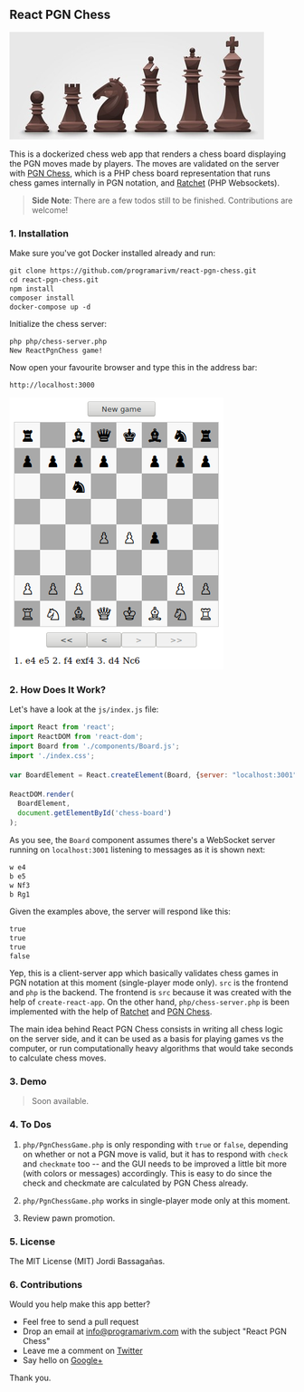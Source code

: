 ## React PGN Chess

![React PGN Chess](/resources/black-chess-pieces.jpg?raw=true)

This is a dockerized chess web app that renders a chess board displaying the PGN moves made by players. The moves are validated on the server with [PGN Chess](https://github.com/programarivm/pgn-chess), which is a PHP chess board representation that runs chess games internally in PGN notation, and [Ratchet](http://socketo.me/) (PHP Websockets).

> **Side Note**: There are a few todos still to be finished. Contributions are welcome!

### 1. Installation

Make sure you've got Docker installed already and run:

    git clone https://github.com/programarivm/react-pgn-chess.git
    cd react-pgn-chess.git
    npm install
    composer install
    docker-compose up -d

Initialize the chess server:

    php php/chess-server.php
    New ReactPgnChess game!

Now open your favourite browser and type this in the address bar:

    http://localhost:3000

![React PGN Chess](/resources/figure-01.png?raw=true)

### 2. How Does It Work?

Let's have a look at the `js/index.js` file:

```JavaScript
import React from 'react';
import ReactDOM from 'react-dom';
import Board from './components/Board.js';
import './index.css';

var BoardElement = React.createElement(Board, {server: "localhost:3001"});

ReactDOM.render(
  BoardElement,
  document.getElementById('chess-board')
);
```

As you see, the `Board` component assumes there's a WebSocket server running on `localhost:3001` listening to messages as it is shown next:

    w e4
    b e5
    w Nf3
    b Rg1

Given the examples above, the server will respond like this:

    true
    true
    true
    false

Yep, this is a client-server app which basically validates chess games in PGN notation at this moment (single-player mode only). `src` is the frontend and `php` is the backend. The frontend is `src` because it was created with the help of `create-react-app`. On the other hand, `php/chess-server.php` is been implemented with the help of [Ratchet](http://socketo.me/) and [PGN Chess](https://github.com/programarivm/pgn-chess).

The main idea behind React PGN Chess consists in writing all chess logic on the server side, and it can be used as a basis for playing games vs the computer, or run computationally heavy algorithms that would take seconds to calculate chess moves.

### 3. Demo

> Soon available.

### 4. To Dos

1. `php/PgnChessGame.php` is only responding with `true` or `false`, depending on whether or not a PGN move is valid, but it has to respond with `check` and `checkmate` too -- and the GUI needs to be improved a little bit more (with colors or messages) accordingly. This is easy to do since the check and checkmate are calculated by PGN Chess already.

2. `php/PgnChessGame.php` works in single-player mode only at this moment.

3. Review pawn promotion.

### 5. License

The MIT License (MIT) Jordi Bassagañas.

### 6. Contributions

Would you help make this app better?

- Feel free to send a pull request
- Drop an email at info@programarivm.com with the subject "React PGN Chess"
- Leave me a comment on [Twitter](https://twitter.com/programarivm)
- Say hello on [Google+](https://plus.google.com/+Programarivm)

Thank you.
